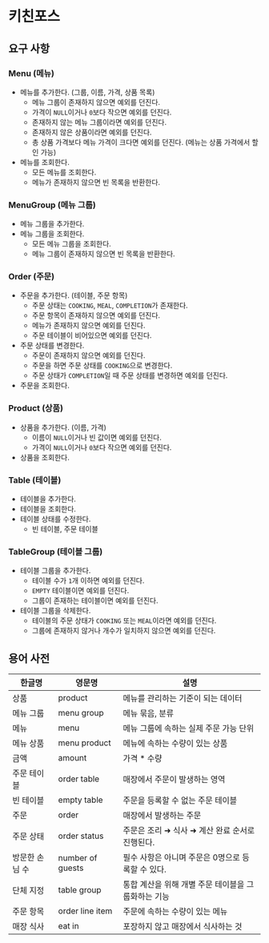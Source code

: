 # 키친포스

## 요구 사항

### Menu (메뉴)

- 메뉴를 추가한다. (그룹, 이름, 가격, 상품 목록)
    - 메뉴 그룹이 존재하지 않으면 예외를 던진다.
    - 가격이 `NULL`이거나 `0`보다 작으면 예외를 던진다.
    - 존재하지 않는 메뉴 그룹이라면 예외를 던진다.
    - 존재하지 않은 상품이라면 예외를 던진다.
    - 총 상품 가격보다 메뉴 가격이 크다면 예외를 던진다. (메뉴는 상품 가격에서 할인 가능)
- 메뉴를 조회한다.
    - 모든 메뉴를 조회한다.
    - 메뉴가 존재하지 않으면 빈 목록을 반환한다.

### MenuGroup (메뉴 그룹)

- 메뉴 그룹을 추가한다.
- 메뉴 그룹을 조회한다.
    - 모든 메뉴 그룹을 조회한다.
    - 메뉴 그룹이 존재하지 않으면 빈 목록을 반환한다.

### Order (주문)

- 주문을 추가한다. (테이블, 주문 항목)
    - 주문 상태는 `COOKING`, `MEAL`, `COMPLETION`가 존재한다.
    - 주문 항목이 존재하지 않으면 예외를 던진다.
    - 메뉴가 존재하지 않으면 예외를 던진다.
    - 주문 테이블이 비어있으면 예외를 던진다.
- 주문 상태를 변경한다.
    - 주문이 존재하지 않으면 예외를 던진다.
    - 주문을 하면 주문 상태를 `COOKING`으로 변경한다.
    - 주문 상태가 `COMPLETION`일 때 주문 상태를 변경하면 예외를 던진다.
- 주문을 조회한다.

### Product (상품)

- 상품을 추가한다. (이름, 가격)
    - 이름이 `NULL`이거나 빈 값이면 예외를 던진다.
    - 가격이 `NULL`이거나 `0`보다 작으면 예외를 던진다.
- 상품을 조회한다.

### Table (테이블)

- 테이블을 추가한다.
- 테이블을 조회한다.
- 테이블 상태를 수정한다.
    - 빈 테이블, 주문 테이블

### TableGroup (테이블 그룹)

- 테이블 그룹을 추가한다.
    - 테이블 수가 `1`개 이하면 예외를 던진다.
    - `EMPTY` 테이블이면 예외를 던진다.
    - 그룹이 존재하는 테이블이면 예외를 던진다.
- 테이블 그룹을 삭제한다.
    - 테이블의 주문 상태가 `COOKING` 또는 `MEAL`이라면 예외를 던진다.
    - 그룹에 존재하지 않거나 개수가 일치하지 않으면 예외를 던진다.

## 용어 사전

| 한글명      | 영문명              | 설명                            |
|----------|------------------|-------------------------------|
| 상품       | product          | 메뉴를 관리하는 기준이 되는 데이터           |
| 메뉴 그룹    | menu group       | 메뉴 묶음, 분류                     |
| 메뉴       | menu             | 메뉴 그룹에 속하는 실제 주문 가능 단위        |
| 메뉴 상품    | menu product     | 메뉴에 속하는 수량이 있는 상품             |
| 금액       | amount           | 가격 * 수량                       |
| 주문 테이블   | order table      | 매장에서 주문이 발생하는 영역              |
| 빈 테이블    | empty table      | 주문을 등록할 수 없는 주문 테이블           |
| 주문       | order            | 매장에서 발생하는 주문                  |
| 주문 상태    | order status     | 주문은 조리 ➜ 식사 ➜ 계산 완료 순서로 진행된다. |
| 방문한 손님 수 | number of guests | 필수 사항은 아니며 주문은 0명으로 등록할 수 있다. |
| 단체 지정    | table group      | 통합 계산을 위해 개별 주문 테이블을 그룹화하는 기능 |
| 주문 항목    | order line item  | 주문에 속하는 수량이 있는 메뉴             |
| 매장 식사    | eat in           | 포장하지 않고 매장에서 식사하는 것           |
